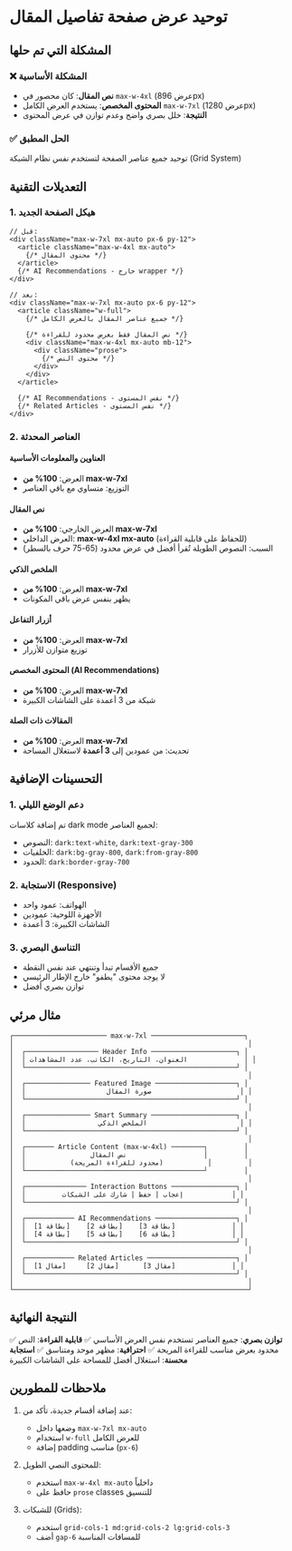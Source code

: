 # توحيد عرض صفحة تفاصيل المقال

## المشكلة التي تم حلها

### ❌ المشكلة الأساسية
- **نص المقال**: كان محصور في `max-w-4xl` (عرض 896px)
- **المحتوى المخصص**: يستخدم العرض الكامل `max-w-7xl` (عرض 1280px)
- **النتيجة**: خلل بصري واضح وعدم توازن في عرض المحتوى

### ✅ الحل المطبق
توحيد جميع عناصر الصفحة لتستخدم نفس نظام الشبكة (Grid System)

## التعديلات التقنية

### 1. هيكل الصفحة الجديد
```tsx
// قبل:
<div className="max-w-7xl mx-auto px-6 py-12">
  <article className="max-w-4xl mx-auto">
    {/* محتوى المقال */}
  </article>
  {/* AI Recommendations - خارج wrapper */}
</div>

// بعد:
<div className="max-w-7xl mx-auto px-6 py-12">
  <article className="w-full">
    {/* جميع عناصر المقال بالعرض الكامل */}
    
    {/* نص المقال فقط بعرض محدود للقراءة */}
    <div className="max-w-4xl mx-auto mb-12">
      <div className="prose">
        {/* محتوى النص */}
      </div>
    </div>
  </article>
  
  {/* AI Recommendations - نفس المستوى */}
  {/* Related Articles - نفس المستوى */}
</div>
```

### 2. العناصر المحدثة

#### العناوين والمعلومات الأساسية
- العرض: **100% من max-w-7xl**
- التوزيع: متساوي مع باقي العناصر

#### نص المقال
- العرض الخارجي: **100% من max-w-7xl** 
- العرض الداخلي: **max-w-4xl mx-auto** (للحفاظ على قابلية القراءة)
- السبب: النصوص الطويلة تُقرأ أفضل في عرض محدود (65-75 حرف بالسطر)

#### الملخص الذكي
- العرض: **100% من max-w-7xl**
- يظهر بنفس عرض باقي المكونات

#### أزرار التفاعل
- العرض: **100% من max-w-7xl**
- توزيع متوازن للأزرار

#### المحتوى المخصص (AI Recommendations)
- العرض: **100% من max-w-7xl**
- شبكة من 3 أعمدة على الشاشات الكبيرة

#### المقالات ذات الصلة
- العرض: **100% من max-w-7xl**
- تحديث: من عمودين إلى **3 أعمدة** لاستغلال المساحة

## التحسينات الإضافية

### 1. دعم الوضع الليلي
تم إضافة كلاسات dark mode لجميع العناصر:
- النصوص: `dark:text-white`, `dark:text-gray-300`
- الخلفيات: `dark:bg-gray-800`, `dark:from-gray-800`
- الحدود: `dark:border-gray-700`

### 2. الاستجابة (Responsive)
- الهواتف: عمود واحد
- الأجهزة اللوحية: عمودين
- الشاشات الكبيرة: 3 أعمدة

### 3. التناسق البصري
- جميع الأقسام تبدأ وتنتهي عند نفس النقطة
- لا يوجد محتوى "يطفو" خارج الإطار الرئيسي
- توازن بصري أفضل

## مثال مرئي

```
┌─────────────────────── max-w-7xl ───────────────────────┐
│                                                          │
│  ┌────────────────── Header Info ─────────────────────┐ │
│  │ العنوان، التاريخ، الكاتب، عدد المشاهدات              │ │
│  └────────────────────────────────────────────────────┘ │
│                                                          │
│  ┌──────────────── Featured Image ────────────────────┐ │
│  │                    صورة المقال                      │ │
│  └────────────────────────────────────────────────────┘ │
│                                                          │
│  ┌──────────────── Smart Summary ─────────────────────┐ │
│  │                  الملخص الذكي                       │ │
│  └────────────────────────────────────────────────────┘ │
│                                                          │
│  ┌─────── Article Content (max-w-4xl) ────────┐         │
│  │                نص المقال                   │         │
│  │           (محدود للقراءة المريحة)           │         │
│  └────────────────────────────────────────────┘         │
│                                                          │
│  ┌─────────────── Interaction Buttons ────────────────┐ │
│  │         إعجاب | حفظ | شارك على الشبكات            │ │
│  └────────────────────────────────────────────────────┘ │
│                                                          │
│  ┌──────────── AI Recommendations ────────────────────┐ │
│  │  [بطاقة 1]    [بطاقة 2]    [بطاقة 3]              │ │
│  │  [بطاقة 4]    [بطاقة 5]    [بطاقة 6]              │ │
│  └────────────────────────────────────────────────────┘ │
│                                                          │
│  ┌──────────── Related Articles ──────────────────────┐ │
│  │  [مقال 1]     [مقال 2]      [مقال 3]              │ │
│  └────────────────────────────────────────────────────┘ │
│                                                          │
└──────────────────────────────────────────────────────────┘
```

## النتيجة النهائية

✅ **توازن بصري**: جميع العناصر تستخدم نفس العرض الأساسي
✅ **قابلية القراءة**: النص محدود بعرض مناسب للقراءة المريحة
✅ **احترافية**: مظهر موحد ومتناسق
✅ **استجابة محسنة**: استغلال أفضل للمساحة على الشاشات الكبيرة

## ملاحظات للمطورين

1. عند إضافة أقسام جديدة، تأكد من:
   - وضعها داخل `max-w-7xl mx-auto`
   - استخدام `w-full` للعرض الكامل
   - إضافة padding مناسب (`px-6`)

2. للمحتوى النصي الطويل:
   - استخدم `max-w-4xl mx-auto` داخلياً
   - حافظ على `prose` classes للتنسيق

3. للشبكات (Grids):
   - استخدم `grid-cols-1 md:grid-cols-2 lg:grid-cols-3`
   - أضف `gap-6` للمسافات المناسبة 
